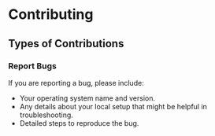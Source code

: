 # Contributing

## Types of Contributions

### Report Bugs

If you are reporting a bug, please include:

* Your operating system name and version.
* Any details about your local setup that might be helpful in
  troubleshooting.
* Detailed steps to reproduce the bug.
